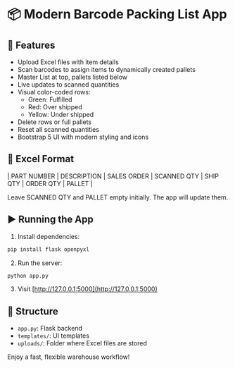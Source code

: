 
# 📦 Modern Barcode Packing List App

## 🚀 Features
- Upload Excel files with item details
- Scan barcodes to assign items to dynamically created pallets
- Master List at top, pallets listed below
- Live updates to scanned quantities
- Visual color-coded rows:
  - Green: Fulfilled
  - Red: Over shipped
  - Yellow: Under shipped
- Delete rows or full pallets
- Reset all scanned quantities
- Bootstrap 5 UI with modern styling and icons

## 📄 Excel Format
| PART NUMBER | DESCRIPTION | SALES ORDER | SCANNED QTY | SHIP QTY | ORDER QTY | PALLET |

Leave SCANNED QTY and PALLET empty initially. The app will update them.

## ▶️ Running the App
1. Install dependencies:

```bash
pip install flask openpyxl
```

2. Run the server:

```bash
python app.py
```

3. Visit [http://127.0.0.1:5000](http://127.0.0.1:5000)

## 📁 Structure
- `app.py`: Flask backend
- `templates/`: UI templates
- `uploads/`: Folder where Excel files are stored

Enjoy a fast, flexible warehouse workflow!
